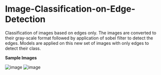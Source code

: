 # Image-Classification-on-Edge-Detection
Classification of images based on edges only. The images are converted to their gray-scale format followed by application of sobel filter to detect the edges. Models are applied on this new set of images with only edges to detect their class.

**Sample Images**

![image](https://user-images.githubusercontent.com/65457437/137621363-725bcd20-9fc4-4f1f-9c60-3e4bf19daece.png)       ![image](https://user-images.githubusercontent.com/65457437/137621384-30f13cfd-6de8-47dc-a114-9abf6cee22bb.png)




